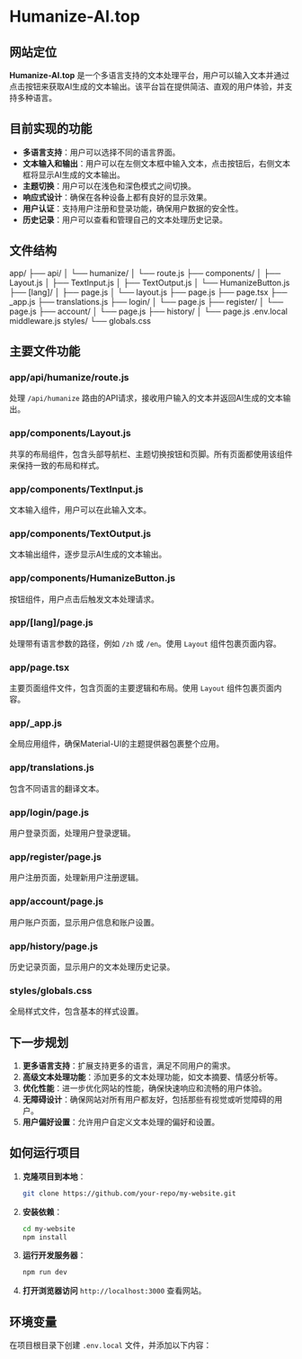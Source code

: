 # Humanize-AI.top

## 网站定位
**Humanize-AI.top** 是一个多语言支持的文本处理平台，用户可以输入文本并通过点击按钮来获取AI生成的文本输出。该平台旨在提供简洁、直观的用户体验，并支持多种语言。

## 目前实现的功能
- **多语言支持**：用户可以选择不同的语言界面。
- **文本输入和输出**：用户可以在左侧文本框中输入文本，点击按钮后，右侧文本框将显示AI生成的文本输出。
- **主题切换**：用户可以在浅色和深色模式之间切换。
- **响应式设计**：确保在各种设备上都有良好的显示效果。
- **用户认证**：支持用户注册和登录功能，确保用户数据的安全性。
- **历史记录**：用户可以查看和管理自己的文本处理历史记录。

## 文件结构
app/
├── api/
│   └── humanize/
│       └── route.js
├── components/
│   ├── Layout.js
│   ├── TextInput.js
│   ├── TextOutput.js
│   └── HumanizeButton.js
├── [lang]/
│   ├── page.js
│   └── layout.js
├── page.js
├── page.tsx
├── _app.js
├── translations.js
├── login/
│   └── page.js
├── register/
│   └── page.js
├── account/
│   └── page.js
├── history/
│   └── page.js
.env.local
middleware.js
styles/
└── globals.css

## 主要文件功能

### app/api/humanize/route.js
处理 `/api/humanize` 路由的API请求，接收用户输入的文本并返回AI生成的文本输出。

### app/components/Layout.js
共享的布局组件，包含头部导航栏、主题切换按钮和页脚。所有页面都使用该组件来保持一致的布局和样式。

### app/components/TextInput.js
文本输入组件，用户可以在此输入文本。

### app/components/TextOutput.js
文本输出组件，逐步显示AI生成的文本输出。

### app/components/HumanizeButton.js
按钮组件，用户点击后触发文本处理请求。

### app/[lang]/page.js
处理带有语言参数的路径，例如 `/zh` 或 `/en`。使用 `Layout` 组件包裹页面内容。

### app/page.tsx
主要页面组件文件，包含页面的主要逻辑和布局。使用 `Layout` 组件包裹页面内容。

### app/_app.js
全局应用组件，确保Material-UI的主题提供器包裹整个应用。

### app/translations.js
包含不同语言的翻译文本。

### app/login/page.js
用户登录页面，处理用户登录逻辑。

### app/register/page.js
用户注册页面，处理新用户注册逻辑。

### app/account/page.js
用户账户页面，显示用户信息和账户设置。

### app/history/page.js
历史记录页面，显示用户的文本处理历史记录。

### styles/globals.css
全局样式文件，包含基本的样式设置。

## 下一步规划

1. **更多语言支持**：扩展支持更多的语言，满足不同用户的需求。
2. **高级文本处理功能**：添加更多的文本处理功能，如文本摘要、情感分析等。
3. **优化性能**：进一步优化网站的性能，确保快速响应和流畅的用户体验。
4. **无障碍设计**：确保网站对所有用户都友好，包括那些有视觉或听觉障碍的用户。
5. **用户偏好设置**：允许用户自定义文本处理的偏好和设置。

## 如何运行项目

1. **克隆项目到本地**：
   ```bash
   git clone https://github.com/your-repo/my-website.git
   ```

2. **安装依赖**：
   ```bash
   cd my-website
   npm install
   ```

3. **运行开发服务器**：
   ```bash
   npm run dev
   ```

4. **打开浏览器访问** `http://localhost:3000` 查看网站。

## 环境变量

在项目根目录下创建 `.env.local` 文件，并添加以下内容：

